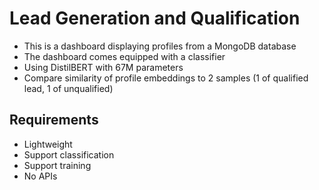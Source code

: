 # Lead Generation and Qualification

- This is a dashboard displaying profiles from a MongoDB database
- The dashboard comes equipped with a classifier
- Using DistilBERT with 67M parameters
- Compare similarity of profile embeddings to 2 samples (1 of qualified lead, 1 of unqualified)

## Requirements
- Lightweight
- Support classification
- Support training
- No APIs